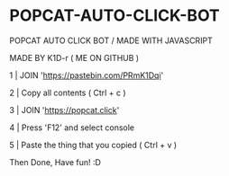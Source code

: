 # POPCAT-AUTO-CLICK-BOT
POPCAT AUTO CLICK BOT / MADE WITH JAVASCRIPT

MADE BY K1D-r ( ME ON GITHUB )

1 | JOIN 'https://pastebin.com/PRmK1Dqi'

2 | Copy all contents ( Ctrl + c )

3 | JOIN 'https://popcat.click'

4 | Press 'F12' and select console

5 | Paste the thing that you copied ( Ctrl + v )

Then Done, Have fun! :D
